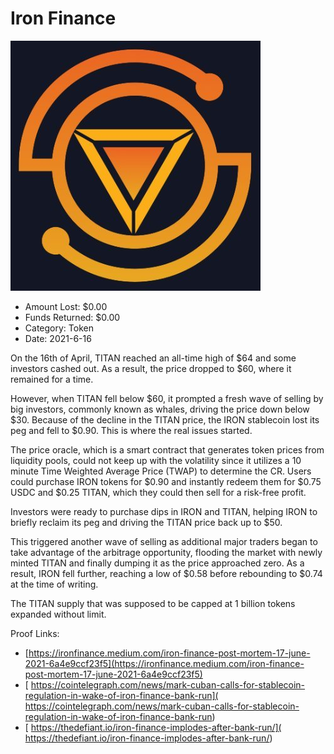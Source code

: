 # Iron Finance
![Iron Finance](/rektimages/Iron-Finance-2.png)
- Amount Lost: $0.00
- Funds Returned: $0.00
- Category: Token
- Date: 2021-6-16

On the 16th of April, TITAN reached an all-time high of $64 and some investors cashed out. As a result, the price dropped to $60, where it remained for a time.  
  
However, when TITAN fell below $60, it prompted a fresh wave of selling by big investors, commonly known as whales, driving the price down below $30. Because of the decline in the TITAN price, the IRON stablecoin lost its peg and fell to $0.90. This is where the real issues started.  
  
The price oracle, which is a smart contract that generates token prices from liquidity pools, could not keep up with the volatility since it utilizes a 10 minute Time Weighted Average Price (TWAP) to determine the CR. Users could purchase IRON tokens for $0.90 and instantly redeem them for $0.75 USDC and $0.25 TITAN, which they could then sell for a risk-free profit.  
  
Investors were ready to purchase dips in IRON and TITAN, helping IRON to briefly reclaim its peg and driving the TITAN price back up to $50.  
  
This triggered another wave of selling as additional major traders began to take advantage of the arbitrage opportunity, flooding the market with newly minted TITAN and finally dumping it as the price approached zero. As a result, IRON fell further, reaching a low of $0.58 before rebounding to $0.74 at the time of writing.  
  
The TITAN supply that was supposed to be capped at 1 billion tokens expanded without limit.


Proof Links:
- [https://ironfinance.medium.com/iron-finance-post-mortem-17-june-2021-6a4e9ccf23f5](https://ironfinance.medium.com/iron-finance-post-mortem-17-june-2021-6a4e9ccf23f5)
- [ https://cointelegraph.com/news/mark-cuban-calls-for-stablecoin-regulation-in-wake-of-iron-finance-bank-run]( https://cointelegraph.com/news/mark-cuban-calls-for-stablecoin-regulation-in-wake-of-iron-finance-bank-run)
- [ https://thedefiant.io/iron-finance-implodes-after-bank-run/]( https://thedefiant.io/iron-finance-implodes-after-bank-run/)


